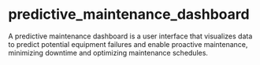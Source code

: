 # predictive_maintenance_dashboard
A predictive maintenance dashboard is a user interface that visualizes data to predict potential equipment failures and enable proactive maintenance, minimizing downtime and optimizing maintenance schedules. 
